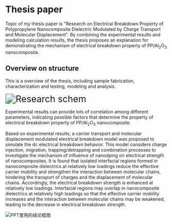# Thesis paper #

Topic of my thesis paper is  "Research on Electrical Breakdown Property of Polypropylene Nanocomposite Dielectric Modulated by Charge Transport and Molecular Displacement". By combining the experimental results and modeling calculation results, the thesis proposes an explanation for demonstrating the mechanism of electrical breakdown property of PP/Al<sub>2</sub>O<sub>3</sub> nanocomposite.

## Overview on structure ##

This is a overview of the thesis, including sample fabrication, characterization and testing, modeling and analysis.

<img src="https://i.loli.net/2020/05/05/oZLPCDlVdXj6Ka7.jpg" alt="Research schem" style="zoom:200%;" />





Experimental results can provide lots of correlation among different parameters, indicating possible factors that determine the property of electrical breakdown property of PP/Al<sub>2</sub>O<sub>3</sub> nanocomposite. 

 

Based on experimental results, a carrier transport and molecular displacement modulated electrical breakdown model was proposed to simulate the dc electrical breakdown behavior. This model considers charge injection, migration, trapping/detrapping and combination processes to investigate the mechanism of influence of nanodping on electrical strength of nanocomposites. It is found that isolated interfacial regions formed in nanocomposite dielectrics at relatively low loadings reduce the effective carrier mobility and strengthen the interaction between molecular chains, hindering the transport of charges and the displacement of molecular chains. Accordingly, the electrical breakdown strength is enhanced at relatively low loadings. Interfacial regions may overlap in nanocomposite dielectrics at relatively high loadings so that the effective carrier mobility increases and the interaction between molecular chains may be weakened, leading to the decrease in electrical breakdown strength. 

![PPT里用的结论框图](https://i.loli.net/2020/05/06/N1zw7r5CO68IeAs.png)